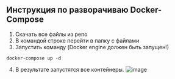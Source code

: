 ## Инструкция по разворачиваю Docker-Compose

1. Скачать все файлы из репо
2. В командой строке перейти в папку с файлами
3. Запустить команду (Docker engine должен быть запущен!)
```
docker-compose up -d
```
4. В результате запустятся все контейнеры. 
![image](https://github.com/Nastya224/1_T_Data_Data_engineer/assets/94219446/25cb2e34-bf89-4d73-b20a-813fdc03d0d9)
